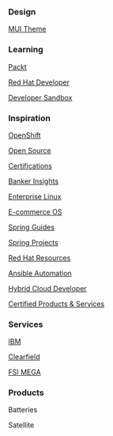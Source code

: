 ### Design

[MUI Theme](https://mui.com/store/items/soft-ui-pro-dashboard/)

### Learning

[Packt](https://subscription.packtpub.com/playlists)

[Red Hat Developer](https://developers.redhat.com/)

[Developer Sandbox](https://developers.redhat.com/developer-sandbox)

### Inspiration

[OpenShift](https://www.redhat.com/en/technologies/cloud-computing/openshift?intcmp=7013a0000026H40AAE)

[Open Source](https://www.redhat.com/en/about/open-source)

[Certifications](https://www.redhat.com/en/services/certifications?type=technology&intcmp=7013a0000026BG9AAM)

[Banker Insights](https://redhat.turtl.co/story/bankerinsights/page/1?percmp=7013a00000388uFAAQ)

[Enterprise Linux](https://www.redhat.com/en/technologies/linux-platforms/enterprise-linux#contact-us)

[E-commerce OS](https://appsumo.com/products/notion-e-commerce-os?utm_source=googlemerchant&utm_source=googlemerchant&utm_medium=organic&utm_medium=cpc&utm_campaign=SH-Buy-Remarket-Deals-CrossSell-25to50deals&utm_adset=148238532368&utm_content=629481383449&utm_term=&loc_i=&loc_p=9031572&network=g&dvc=c&utm_placement=&gclid=CjwKCAiAv9ucBhBXEiwA6N8nYJg59_b0XYgclrUn5miO0uFnaZtpA0R0g0mkgs3oae6tJb_ho9jBWRoCqdIQAvD_BwE)

[Spring Guides](https://spring.io/guides)

[Spring Projects](https://spring.io/projects)

[Red Hat Resources](https://developers.redhat.com/)

[Ansible Automation](https://www.redhat.com/en/technologies/management/ansible?intcmp=7013a0000026H45AAE)

[Hybrid Cloud Developer](https://cloud.redhat.com/)

[Certified Products & Services](https://catalog.redhat.com/)

### Services 

[IBM](https://www.ibm.com/us-en?ar=1)

[Clearfield](https://www.seeclearfield.com/)

[FSI MEGA](https://redhat.turtl.co/story/financial-services/page/1?percmp=7013a00000388uFAAQ)

### Products

Batteries

Satellite

